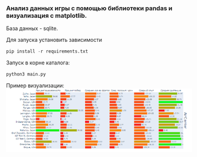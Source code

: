### Анализ данных игры с помощью библиотеки pandas и визуализация c matplotlib.
База данных - sqlite.

Для запуска установить зависимости 
```python
pip install -r requirements.txt
```
Запуск в корне каталога:
```python
python3 main.py
```


Пример визуализации:
![](img.png)
